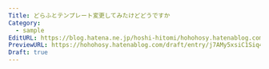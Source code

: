 ```yaml
---
Title: どらふとテンプレート変更してみたけどどうですか
Category:
  - sample
EditURL: https://blog.hatena.ne.jp/hoshi-hitomi/hohohosy.hatenablog.com/atom/entry/6801883189127801504
PreviewURL: https://hohohosy.hatenablog.com/draft/entry/j7AMy5xsiC1Siq407m5TjfDayKM
Draft: true
---
```


